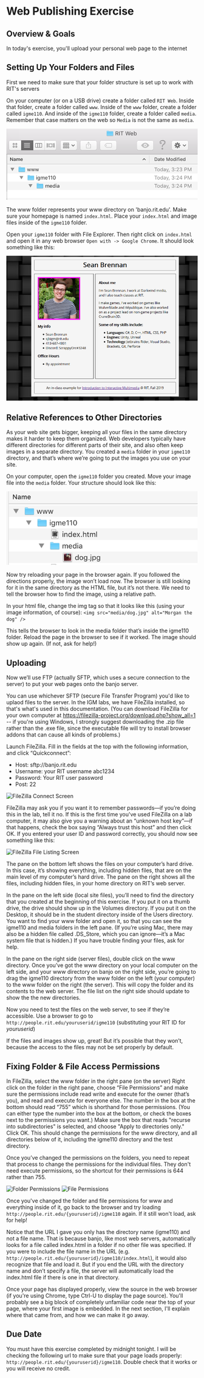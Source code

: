 # Web Publishing Exercise

## Overview & Goals

In today's exercise, you'll upload your personal web page to the internet

## Setting Up Your Folders and Files

First we need to make sure that your folder structure is set up to work with RIT's servers

On your computer (or on a USB drive) create a folder called `RIT Web`. Inside that folder, create a folder called `www`. Inside of the `www` folder, create a folder called `igme110`. And inside of the `igme110` folder, create a folder called `media`. Remember that case matters on the web so `Media` is not the same as `media`.

![Example File Structure](110homepage-folderstructure.png)

 The www folder represents your www directory on 'banjo.rit.edu'. Make sure your homepage is named `index.html`. Place your `index.html` and image files inside of the `igme110` folder.

 Open your `igme110` folder with File Explorer. Then right click on `index.html` and open it in any web browser `Open with -> Google Chrome`. It should look something like this:

![Screenshot of index.html page](110homepage-1.png)

## Relative References to Other Directories

As your web site gets bigger, keeping all your files in the same directory makes it harder to keep them organized. Web developers typically have different directories for different parts of their site, and also often keep images in a separate directory. You created a `media` folder in your `igme110` directory, and that’s where we’re going to put the images you use on your site.

On your computer, open the `igme110` folder you created. Move your image file into the `media` folder. Your structure should look like this:

![index.html with image added](110homepage-filestructure.png)

Now try reloading your page in the browser again.  If you followed the directions properly, the image won’t load now. The browser is still looking for it in the same directory as the HTML file, but it’s not there. We need to tell the browser how to find the image, using a relative path.

In your html file, change the img tag so that it looks like this (using your image information, of course):
   `<img src="media/dog.jpg" alt="Morgan the dog" />`

This tells the browser to look in the media folder that’s inside the igme110 folder. Reload the page in the browser to see if it worked. The image should show up again. (If not, ask for help!)

## Uploading

Now we’ll use FTP (actually SFTP, which uses a secure connection to the server) to put your web pages onto the banjo server.

You can use whichever SFTP (secure File Transfer Program) you'd like to uplaod files to the server. In the IGM labs, we have FileZilla installed, so that's what's used in this documentation. (You can download FileZilla for your own computer at <https://filezilla-project.org/download.php?show_all=1> -- if you're using Windows, I strongly suggest downloading the .zip file rather than the .exe file, since the executable file will try to install browser addons that can cause all kinds of problems.)

Launch FileZilla.  Fill in the fields at the top with the following information, and click “Quickconnect”:

-   Host: sftp://banjo.rit.edu
-   Username: your RIT username abc1234
-   Password: Your RIT user password
-   Post: 22

![FileZilla Connect Screen](filezilla-connect.png)

FileZilla may ask you if you want it to remember passwords—if you’re doing this in the lab, tell it no. If this is the first time you've used FileZilla on a lab computer, it may also give you a warning about an “unknown host key”—if that happens, check the box saying “Always trust this host” and then click OK. If you entered your user ID and password correctly, you should now see something like this:

![FileZilla File Listing Screen](filezilla-files.png)

The pane on the bottom left shows the files on your computer’s hard drive. In this case, it’s showing everything, including hidden files, that are on the main level of my computer’s hard drive. The pane on the right shows all the files, including hidden files, in your home directory on RIT’s web server.

In the pane on the left side (local site files), you’ll need to find the directory that you created at the beginning of this exercise. If you put it on a thumb drive, the drive should show up in the Volumes directory. If you put it on the Desktop, it should be in the student directory inside of the Users directory. You want to find your www folder and open it, so that you can see the igme110 and media folders in the left pane. (If you’re using Mac, there may also be a hidden file called .DS_Store, which you can ignore—it’s a Mac system file that is hidden.) If you have trouble finding your files, ask for help.

In the pane on the right side (server files), double click on the www directory. Once you’ve got the www directory on your local computer on the left side, and your www directory on banjo on the right side, you’re going to drag the igme110 directory from the www folder on the left (your computer) to the www folder on the right (the server). This will copy the folder and its contents to the web server. The file list on the right side should update to show the the new directories.

Now you need to test the files on the web server, to see if they’re accessible. Use a browser to go to `http://people.rit.edu/youruserid/igme110` (substituting your RIT ID for _youruserid_)

If the files and images show up, great! But it’s possible that they won’t, because the access to the files may not be set properly by default.

## Fixing Folder & File Access Permissions

In FileZilla, select the www folder in the right pane (on the server)
Right click on the folder in the right pane, choose “File Permissions” and make sure the permissions include read write and execute for the owner (that’s you), and read and execute for everyone else. The number in the box at the bottom should read “755” which is shorthand for those permissions. (You can either type the number into the box at the bottom, or check the boxes next to the permissions you want.) Make sure the box that reads "recurse into subdirectories" is selected, and choose "Apply to directories only." Click OK. This should change the permissions for the www directory, and all directories below of it, including the igme110 directory and the test directory.

Once you’ve changed the permissions on the folders, you need to repeat that process to change the permissions for the individual files. They don't need execute permissions, so the shortcut for their permissions is 644 rather than 755.

![Folder Permissions](folderpermissions.png)  ![File Permissions](filepermissions.png)

Once you've changed the folder and file permissions for www and everything inside of it, go back to the browser and try loading `http://people.rit.edu/{youruserid}/igme110` again. If it still won't load, ask for help!

Notice that the URL I gave you only has the directory name (igme110) and not a file name. That is because banjo, like most web servers, automatically looks for a file called index.html in a folder if no other file was specified. If you were to include the file name in the URL (e.g. `http://people.rit.edu/{youruserid}/igme110/index.html`), it would also recognize that file and load it. But if you end the URL with the directory name and don’t specify a file, the server will automatically load the index.html file if there is one in that directory.

Once your page has displayed properly, view the source in the web browser (if you're using Chrome, type Ctrl-U to display the page source). You'll probably see a big block of completely unfamiliar code near the top of your page, where your first image is embedded. In the next section, I'll explain where that came from, and how we can make it go away.

## Due Date

You must have this exercise completed by midnight tonight. I will be checking the following url to make sure that your page loads properly: `http://people.rit.edu/{youruserid}/igme110`. Double check that it works or you will receive no credit.

